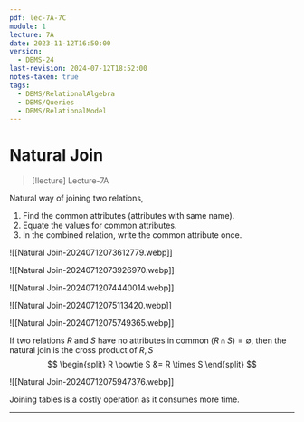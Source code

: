 ```yaml
---
pdf: lec-7A-7C
module: 1
lecture: 7A
date: 2023-11-12T16:50:00
version:
  - DBMS-24
last-revision: 2024-07-12T18:52:00
notes-taken: true
tags:
  - DBMS/RelationalAlgebra
  - DBMS/Queries
  - DBMS/RelationalModel
---
```

# Natural Join
> [!lecture] Lecture-7A

Natural way of joining two relations,
1. Find the common attributes (attributes with same name).
2. Equate the values for common attributes.
3. In the combined relation, write the common attribute once.

![[Natural Join-20240712073612779.webp]]

![[Natural Join-20240712073926970.webp]]

![[Natural Join-20240712074440014.webp]]

![[Natural Join-20240712075113420.webp]]

![[Natural Join-20240712075749365.webp]]

If two relations $R$ and $S {}$ have no attributes in common $(R \, \cap \, S) = \emptyset$, then the natural join is the cross product of $R, S$
$$
\begin{split}
R \bowtie S &= R \times S
\end{split}
$$

![[Natural Join-20240712075947376.webp]]

Joining tables is a costly operation as it consumes more time.

---
